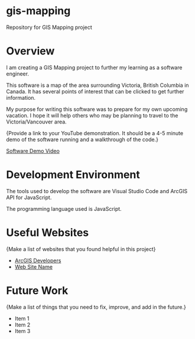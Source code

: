 # gis-mapping

Repository for GIS Mapping project

# Overview

I am creating a GIS Mapping project to further my learning as a software engineer.

This software is a map of the area surrounding Victoria, British Columbia in Canada. It has several points of interest that can be clicked to get further information.

My purpose for writing this software was to prepare for my own upcoming vacation. I hope it will help others who may be planning to travel to the Victoria/Vancouver area.

{Provide a link to your YouTube demonstration. It should be a 4-5 minute demo of the software running and a walkthrough of the code.}

[Software Demo Video](http://youtube.link.goes.here)

# Development Environment

The tools used to develop the software are Visual Studio Code and ArcGIS API for JavaScript.

The programming language used is JavaScript.

# Useful Websites

{Make a list of websites that you found helpful in this project}

- [ArcGIS Developers](http://developers.arcgis.com)
- [Web Site Name](http://url.link.goes.here)

# Future Work

{Make a list of things that you need to fix, improve, and add in the future.}

- Item 1
- Item 2
- Item 3
